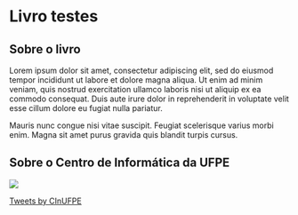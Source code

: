 # Livro testes

## Sobre o livro

Lorem ipsum dolor sit amet, consectetur adipiscing elit, sed do eiusmod tempor incididunt ut labore et dolore magna aliqua. Ut enim ad minim veniam, quis nostrud exercitation ullamco laboris nisi ut aliquip ex ea commodo consequat. Duis aute irure dolor in reprehenderit in voluptate velit esse cillum dolore eu fugiat nulla pariatur.

Mauris nunc congue nisi vitae suscipit. Feugiat scelerisque varius morbi enim. Magna sit amet purus gravida quis blandit turpis cursus.

## Sobre o Centro de Informática da UFPE 

[![](http://img.youtube.com/vi/dhh9zcA6Xwk/0.jpg)](http://www.youtube.com/watch?v=dhh9zcA6Xwk "")


<a class="twitter-timeline" data-width="500" data-height="1000" href="https://twitter.com/CInUFPE?ref_src=twsrc%5Etfw">Tweets by CInUFPE</a> <script async src="https://platform.twitter.com/widgets.js" charset="utf-8"></script>